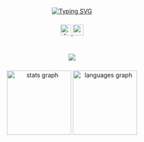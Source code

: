 <br clear="both">

<div align="center">
<a href="https://git.io/typing-svg"><img src="https://readme-typing-svg.herokuapp.com?font=Fira+Code&size=30&pause=1000&color=F70000&background=FF20DA00&center=true&vCenter=true&random=true&width=435&lines=Ahoj%2C+my+jsme+Respect+Development.;Hej%2C+vi+er+Respect+Development.;Tere%2C+me+oleme+Respect+Development.;Hei%2C+olemme+Respect+Development.;Bonjour%2C+nous+sommes+Respect+Development.;Hai%2C+kami+adalah+Respect+Development.;Salve%2C+siamo+Respect+Development.;Sveiki%2C+m%C4%93s+esam+Respect+Development.;%C3%9Cdv%2C+mi+vagyunk+a+Respect+Development.;Hallo%2C+wir+sind+von+Respect+Development.;Hallo%2C+wij+zijn+Respect+Development.;Cze%C5%9B%C4%87%2C+jeste%C5%9Bmy+Respect+Development.;Bun%C4%83%2C+noi+suntem+Respect+Development.;Pozdravljeni%2C+smo+podjetje+Respect+Development.;Hola%2C+somos+Respect+Development.;Hej%2C+vi+heter+Respect+Development.;Merhaba%2C+biz+Respect+Development." alt="Typing SVG" /></a>
</div>

###

<div align="center">
  <a href="https://discord.respectdevelopment.eu" target="_blank">
    <img src="https://img.shields.io/static/v1?message=Discord&logo=discord&label=&color=7289DA&logoColor=white&labelColor=&style=for-the-badge" height="25" alt="discord logo"  />
  </a>
  <a href="https://www.youtube.com/@RespectDevelopment" target="_blank">
    <img src="https://img.shields.io/static/v1?message=Youtube&logo=youtube&label=&color=FF0000&logoColor=white&labelColor=&style=for-the-badge" height="25" alt="youtube logo"  />
  </a>
</div>

###

<br clear="both">

<div align="center">
  <img src="https://profile-counter.glitch.me/respectdevelopment/count.svg?"  />
</div>

###

<h3 align="left"></h3>

###

<div align="center">
  <img src="https://github-readme-stats.vercel.app/api?username=respectdevelopment&hide_title=false&hide_rank=false&show_icons=true&include_all_commits=true&count_private=true&disable_animations=false&theme=dracula&locale=en&hide_border=false&order=1" height="150" alt="stats graph"  />
  <img src="https://github-readme-stats.vercel.app/api/top-langs?username=respectdevelopment&locale=en&hide_title=false&layout=compact&card_width=320&langs_count=5&theme=dracula&hide_border=false&order=2" height="150" alt="languages graph"  />
</div>

###
